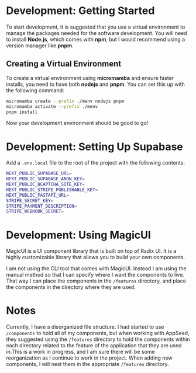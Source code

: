 # Development: Getting Started

To start development, it is suggested that you use a virtual environment to manage the packages needed for the software development. You will need to install **Node.js**, which comes with **npm**, but I would recommend using a version manager like **pnpm**.

## Creating a Virtual Environment

To create a virtual environment using **micromamba** and ensure faster installs, you need to have both **nodejs** and **pnpm**. You can set this up with the following command:

```bash
micromamba create --prefix ./menv nodejs pnpm
micromamba activate --prefix ./menv
pnpm install
```

Now your development environment should be good to go!

# Development: Setting Up Supabase

Add a `.env.local` file to the root of the project with the following contents:

```bash
NEXT_PUBLIC_SUPABASE_URL=
NEXT_PUBLIC_SUPABASE_ANON_KEY=
NEXT_PUBLIC_HCAPTCHA_SITE_KEY=
NEXT_PUBLIC_STRIPE_PUBLISHABLE_KEY=
NEXT_PUBLIC_FASTAPI_URL=
STRIPE_SECRET_KEY=
STRIPE_PAYMENT_DESCRIPTION=
STRIPE_WEBHOOK_SECRET=
```

# Development: Using MagicUI

MagicUI is a UI component library that is built on top of Radix UI. It is a highly customizable library that allows you to build your own components.

I am not using the CLI tool that comes with MagicUI. Instead I am using the manual method so that I can specify where I want the components to live. That way I can place the components in the `/features` directory, and place the components in the directory where they are used.

# Notes

Currently, I have a disorganized file structure. I had started to use `/components` to hold all of my components, but when working with AppSeed, they suggested using the `/features` directory to hold the components within each directory related to the feature of the application that they are used in.This is a work in progress, and I am sure there will be some reorganization as I continue to work in the project. When adding new components, I will nest them in the appropriate `/features` directory.
